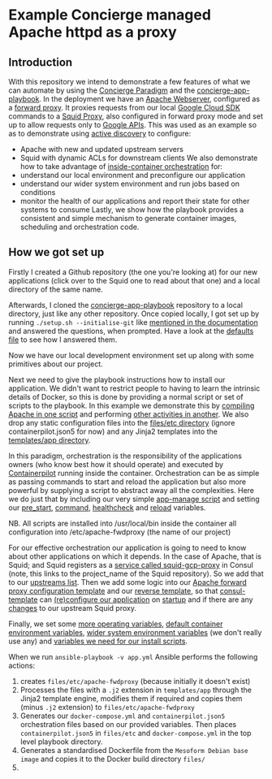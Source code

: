 # Example Concierge managed Apache httpd as a proxy

## Introduction
With this repository we intend to demonstrate a few features of what we can automate by using the 
[Concierge Paradigm](http://www.mesoform.com/blog-listing/info/the-concierge-paradigm) and the 
[concierge-app-playbook](https://github.com/mesoform/concierge-app-playbook).
In the deployment we have an [Apache Webserver](http://httpd.apache.org), configured as a 
[forward proxy](https://httpd.apache.org/docs/2.4/mod/mod_proxy.html#forwardreverse). It proxies requests from our local
 [Google Cloud SDK](https://cloud.google.com/sdk/) commands to a [Squid Proxy](http://squid-cache.org/), also configured in 
 forward proxy mode and set up to allow requests only to [Google APIs](https://cloud.google.com/apis/).
This was used as an example so as to demonstrate using [active discovery](https://containersummit.io/articles/active-vs-passive-discovery)
 to configure:
* Apache with new and updated upstream servers
* Squid with dynamic ACLs for downstream clients
We also demonstrate how to take advantage of [inside-container orchestration](http://autopilotpattern.io) for:
* understand our local environment and preconfigure our application
* understand our wider system environment and run jobs based on conditions
* monitor the health of our applications and report their state for other systems to consume
Lastly, we show how the playbook provides a consistent and simple mechanism to generate container images, scheduling and 
orchestration code.

## How we got set up 
Firstly I created a Github repository (the one you're looking at) for our new applications (click over to the Squid one to read
 about that one) and a local directory of the same name. 

Afterwards, I cloned the [concierge-app-playbook](https://github.com/mesoform/concierge-app-playbook) repository to a local 
directory, just like any other repository. Once copied locally, I got set up by running `./setup.sh --initialise-git` like 
[mentioned in the documentation](https://github.com/mesoform/concierge-app-playbook#setting-up) and answered the questions, when
 prompted. Have a look at the [defaults file](https://github.com/mesoform/apache-fwdproxy/blob/master/defaults/main.yml) to see 
 how I answered them.

Now we have our local development environment set up along with some primitives about our project.

Next we need to give the playbook instructions how to install our application. We didn't want to restrict people to having to 
learn the intrinsic details of Docker, so this is done by providing a normal script or set of scripts to the playbook. In this 
example we demonstrate this by
[compiling Apache in one script](https://github.com/mesoform/apache-fwdproxy/blob/master/files/bin/compile.sh) and performing
[other activities in another](https://github.com/mesoform/apache-fwdproxy/blob/master/files/bin/install.sh). We 
also drop any static configuration files into the
[files/etc directory](https://github.com/mesoform/apache-fwdproxy/tree/master/files/etc) (ignore containerpilot.json5 for now) 
and any Jinja2 templates into the [templates/app directory](https://github.com/mesoform/apache-fwdproxy/tree/master/templates/app).

In this paradigm, orchestration is the responsibility of the applications owners (who know best how it should operate) and 
executed by [Containerpilot](https://github.com/joyent/containerpilot) running inside the container. Orchestration can be as 
simple as passing commands to start and reload the application but also more powerful by supplying a script to abstract away all 
the complexities. Here we do just that by including our very simple 
[app-manage script](https://github.com/mesoform/apache-fwdproxy/blob/master/files/bin/app-manage) and setting our 
[pre_start](https://github.com/mesoform/apache-fwdproxy/blob/master/vars/main.yml#L25), 
[command](https://github.com/mesoform/apache-fwdproxy/blob/master/vars/main.yml#L27), 
[healthcheck](https://github.com/mesoform/apache-fwdproxy/blob/master/vars/main.yml#L24) and 
[reload](https://github.com/mesoform/apache-fwdproxy/blob/master/vars/main.yml#L28) variables.

NB. All scripts are installed into /usr/local/bin inside the container all configuration into /etc/apache-fwdproxy (the name of
our project)

For our effective orchestration our application is going to need to know about other applications on which it depends. In the 
case of Apache, that is Squid; and Squid registers as a 
[service called squid-gcp-proxy](https://github.com/mesoform/squid-gcp-proxy/blob/master/defaults/main.yml#L3) in Consul (note, 
this links to the project_name of the Squid repository). So we add that to our 
[upstreams list](https://github.com/mesoform/apache-fwdproxy/blob/master/vars/main.yml#L29). Then we add some logic into our 
[Apache forward proxy configuration template](https://github.com/mesoform/apache-fwdproxy/blob/master/templates/app/fwdproxy.conf.ctmpl.j2)
 and our [reverse template](https://github.com/mesoform/apache-fwdproxy/blob/master/templates/app/rvrsproxy.conf.ctmpl.j2), so 
 that [consul-template](https://github.com/hashicorp/consul-template) can 
 [(re)configure our application](https://github.com/mesoform/apache-fwdproxy/blob/master/files/bin/app-manage#L42) on 
 [startup](https://github.com/mesoform/apache-fwdproxy/blob/master/files/etc/containerpilot.json5#L49) and if there are any 
 [changes](https://github.com/mesoform/apache-fwdproxy/blob/master/files/etc/containerpilot.json5#L138) to our upstream Squid proxy. 

Finally, we set some [more operating variables](https://github.com/mesoform/apache-fwdproxy/blob/master/vars/main.yml#L16-L30),
[default container environment variables](https://github.com/mesoform/apache-fwdproxy/blob/master/vars/main.yml#L33), 
[wider system environment variables](https://github.com/mesoform/apache-fwdproxy/blob/master/vars/main.yml#L35) (we don't really use
any) and [variables we need for our install scripts](https://github.com/mesoform/apache-fwdproxy/blob/master/vars/main.yml#L9-L14).

When we run `ansible-playbook -v app.yml` Ansible performs the following actions:
1. creates `files/etc/apache-fwdproxy` (because initially it doesn't exist)
1. Processes the files with a `.j2` extension in `templates/app` through the Jinja2 template engine, modifies them if required and 
copies them (minus `.j2` extension) to `files/etc/apache-fwdproxy`
1. Generates our `docker-compose.yml` and `containerpilot.json5` orchestration files based on our provided variables. Then places 
`containerpilot.json5` in `files/etc` and `docker-compose.yml` in the top level playbook directory.
1. Generates a standardised Dockerfile from the `Mesoform Debian base image` and copies it to the Docker build directory `files/`
1.  

